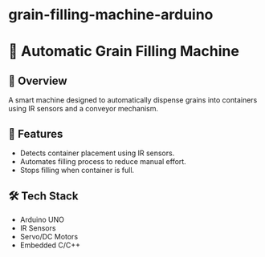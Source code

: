 # grain-filling-machine-arduino
# 🌾 Automatic Grain Filling Machine

## 📌 Overview
A smart machine designed to automatically dispense grains into containers using IR sensors and a conveyor mechanism.

## 🔧 Features
- Detects container placement using IR sensors.
- Automates filling process to reduce manual effort.
- Stops filling when container is full.

## 🛠 Tech Stack
- Arduino UNO
- IR Sensors
- Servo/DC Motors
- Embedded C/C++
 

